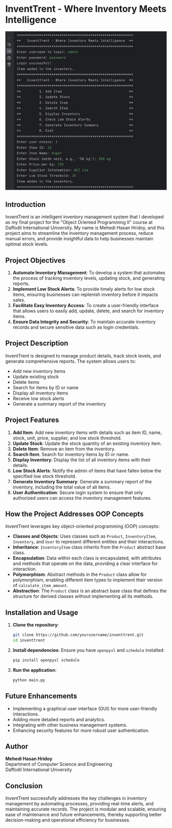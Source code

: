 # InventTrent - Where Inventory Meets Intelligence

![Project Output](/Output.png)

## Introduction

InventTrent is an intelligent inventory management system that I developed as my final project for the "Object Oriented Programming II" course at Daffodil International University. My name is Mehedi Hasan Hridoy, and this project aims to streamline the inventory management process, reduce manual errors, and provide insightful data to help businesses maintain optimal stock levels.

## Project Objectives

1. **Automate Inventory Management**: To develop a system that automates the process of tracking inventory levels, updating stock, and generating reports.
2. **Implement Low Stock Alerts**: To provide timely alerts for low stock items, ensuring businesses can replenish inventory before it impacts sales.
3. **Facilitate Easy Inventory Access**: To create a user-friendly interface that allows users to easily add, update, delete, and search for inventory items.
4. **Ensure Data Integrity and Security**: To maintain accurate inventory records and secure sensitive data such as login credentials.

## Project Description

InventTrent is designed to manage product details, track stock levels, and generate comprehensive reports. The system allows users to:

- Add new inventory items
- Update existing stock
- Delete items
- Search for items by ID or name
- Display all inventory items
- Receive low stock alerts
- Generate a summary report of the inventory

## Project Features

1. **Add Item**: Add new inventory items with details such as item ID, name, stock, unit, price, supplier, and low stock threshold.
2. **Update Stock**: Update the stock quantity of an existing inventory item.
3. **Delete Item**: Remove an item from the inventory.
4. **Search Item**: Search for inventory items by ID or name.
5. **Display Inventory**: Display the list of all inventory items with their details.
6. **Low Stock Alerts**: Notify the admin of items that have fallen below the specified low stock threshold.
7. **Generate Inventory Summary**: Generate a summary report of the inventory, including the total value of all items.
8. **User Authentication**: Secure login system to ensure that only authorized users can access the inventory management features.

## How the Project Addresses OOP Concepts

InventTrent leverages key object-oriented programming (OOP) concepts:

- **Classes and Objects**: Uses classes such as `Product`, `InventoryItem`, `Inventory`, and `User` to represent different entities and their interactions.
- **Inheritance**: `InventoryItem` class inherits from the `Product` abstract base class.
- **Encapsulation**: Data within each class is encapsulated, with attributes and methods that operate on the data, providing a clear interface for interaction.
- **Polymorphism**: Abstract methods in the `Product` class allow for polymorphism, enabling different item types to implement their version of `calculate_item_amount`.
- **Abstraction**: The `Product` class is an abstract base class that defines the structure for derived classes without implementing all its methods.

## Installation and Usage

1. **Clone the repository**:
    ```sh
    git clone https://github.com/yourusername/inventtrent.git
    cd inventtrent
    ```

2. **Install dependencies**:
    Ensure you have `openpyxl` and `schedule` installed:
    ```sh
    pip install openpyxl schedule
    ```

3. **Run the application**:
    ```sh
    python main.py
    ```

## Future Enhancements

- Implementing a graphical user interface (GUI) for more user-friendly interactions.
- Adding more detailed reports and analytics.
- Integrating with other business management systems.
- Enhancing security features for more robust user authentication.

## Author

**Mehedi Hasan Hridoy**  
Department of Computer Science and Engineering  
Daffodil International University

## Conclusion

InventTrent successfully addresses the key challenges in inventory management by automating processes, providing real-time alerts, and maintaining accurate records. The project is modular and scalable, ensuring ease of maintenance and future enhancements, thereby supporting better decision-making and operational efficiency for businesses.
